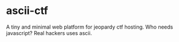 # ascii-ctf
A tiny and minimal web platform for jeopardy ctf hosting. Who needs javascript? Real hackers uses ascii.
